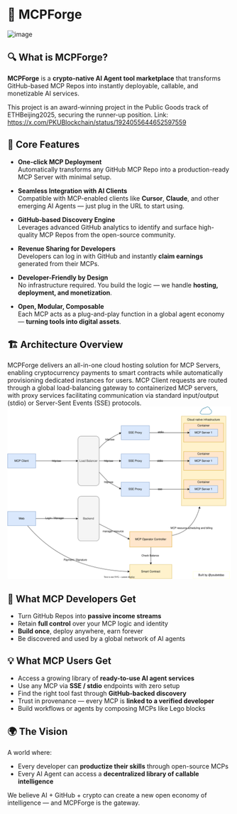 # 🧠 MCPForge

![image](https://github.com/user-attachments/assets/be26ebd7-d589-4339-a05f-c4eaa3c04941)

## 🔍 What is MCPForge?

**MCPForge** is a **crypto-native AI Agent tool marketplace** that transforms GitHub-based MCP Repos into instantly deployable, callable, and monetizable AI services.

This project is an award-winning project in the ​Public Goods track​ of ​ETHBeijing2025, securing the ​runner-up position.
Link: https://x.com/PKUBlockchain/status/1924055644652597559

## 🚀 Core Features

- **One-click MCP Deployment**  
  Automatically transforms any GitHub MCP Repo into a production-ready MCP Server with minimal setup.

- **Seamless Integration with AI Clients**  
  Compatible with MCP-enabled clients like **Cursor**, **Claude**, and other emerging AI Agents — just plug in the URL to start using.

- **GitHub-based Discovery Engine**  
  Leverages advanced GitHub analytics to identify and surface high-quality MCP Repos from the open-source community.

- **Revenue Sharing for Developers**  
  Developers can log in with GitHub and instantly **claim earnings** generated from their MCPs.

- **Developer-Friendly by Design**  
  No infrastructure required. You build the logic — we handle **hosting, deployment, and monetization**.

- **Open, Modular, Composable**  
  Each MCP acts as a plug-and-play function in a global agent economy — **turning tools into digital assets**.

## 🏗️ Architecture Overview
MCPForge delivers an all-in-one cloud hosting solution for MCP Servers, enabling cryptocurrency payments to smart contracts while automatically provisioning dedicated instances for users. MCP Client requests are routed through a global load-balancing gateway to containerized MCP servers, with proxy services facilitating communication via standard input/output (stdio) or Server-Sent Events (SSE) protocols.
![Architecture Overview](docs/arch.svg)

## 💸 What MCP Developers Get

- Turn GitHub Repos into **passive income streams**
- Retain **full control** over your MCP logic and identity
- **Build once**, deploy anywhere, earn forever
- Be discovered and used by a global network of AI agents

## 💡 What MCP Users Get

- Access a growing library of **ready-to-use AI agent services**
- Use any MCP via **SSE / stdio** endpoints with zero setup
- Find the right tool fast through **GitHub-backed discovery**
- Trust in provenance — every MCP is **linked to a verified developer**
- Build workflows or agents by composing MCPs like Lego blocks

## 🌍 The Vision

A world where:

- Every developer can **productize their skills** through open-source MCPs  
- Every AI Agent can access a **decentralized library of callable intelligence**

We believe AI + GitHub + crypto can create a new open economy of intelligence — and MCPForge is the gateway.
